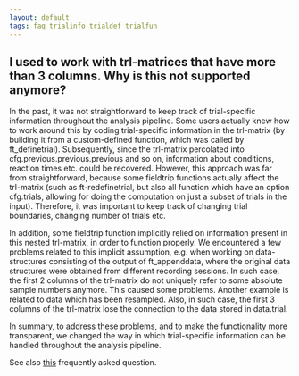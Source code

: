 ```yaml
---
layout: default
tags: faq trialinfo trialdef trialfun
---
```


## I used to work with trl-matrices that have more than 3 columns. Why is this not supported anymore?

In the past, it was not straightforward to keep track of trial-specific information throughout the analysis pipeline. Some users actually knew how to work around this by coding trial-specific information in the trl-matrix (by building it from a custom-defined function, which was called by ft_definetrial). Subsequently, since the trl-matrix percolated into cfg.previous.previous.previous and so on, information about conditions, reaction times etc. could be recovered. However, this approach was far from straightforward, because some fieldtrip functions actually affect the trl-matrix (such as ft-redefinetrial, but also all function which have an option cfg.trials, allowing for doing the computation on just a subset of trials in the input). Therefore, it was important to keep track of changing trial boundaries, changing number of trials etc. 

In addition, some fieldtrip function implicitly relied on information present in this nested trl-matrix, in order to function properly. We encountered a few problems related to this implicit assumption, e.g. when working on data-structures consisting of the output of ft_appenddata, where the original data structures were obtained from different recording sessions. In such case, the first 2 columns of the trl-matrix do not uniquely refer to some absolute sample numbers anymore. This caused some problems. Another example is related to data which has been resampled. Also, in such case, the first 3 columns of the trl-matrix lose the connection to the data stored in data.trial.

In summary, to address these problems, and to make the functionality more transparent, we changed the way in which trial-specific information can be handled throughout the analysis pipeline.

See also [this](/is_it_possible_to_keep_track_of_trial-specific_information_in_my_fieldtrip_analysis_pipeline) frequently asked question.
